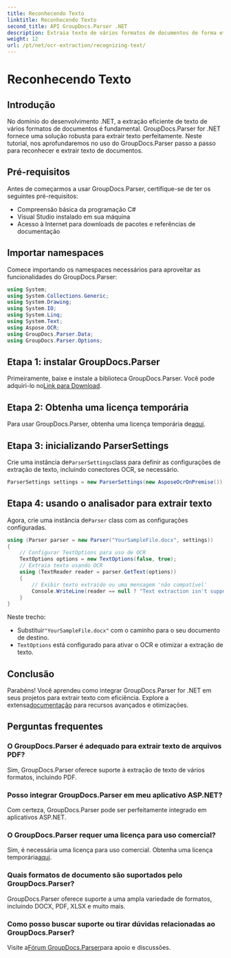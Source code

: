 ```yaml
---
title: Reconhecendo Texto
linktitle: Reconhecendo Texto
second_title: API GroupDocs.Parser .NET
description: Extraia texto de vários formatos de documentos de forma eficiente com GroupDocs.Parser for .NET. Fácil integração e poderosos recursos de OCR.
weight: 12
url: /pt/net/ocr-extraction/recognizing-text/
---
```


# Reconhecendo Texto

## Introdução
No domínio do desenvolvimento .NET, a extração eficiente de texto de vários formatos de documentos é fundamental. GroupDocs.Parser for .NET fornece uma solução robusta para extrair texto perfeitamente. Neste tutorial, nos aprofundaremos no uso do GroupDocs.Parser passo a passo para reconhecer e extrair texto de documentos.
## Pré-requisitos
Antes de começarmos a usar GroupDocs.Parser, certifique-se de ter os seguintes pré-requisitos:
- Compreensão básica da programação C#
- Visual Studio instalado em sua máquina
- Acesso à Internet para downloads de pacotes e referências de documentação

## Importar namespaces
Comece importando os namespaces necessários para aproveitar as funcionalidades do GroupDocs.Parser:
```csharp
using System;
using System.Collections.Generic;
using System.Drawing;
using System.IO;
using System.Linq;
using System.Text;
using Aspose.OCR;
using GroupDocs.Parser.Data;
using GroupDocs.Parser.Options;
```
## Etapa 1: instalar GroupDocs.Parser
 Primeiramente, baixe e instale a biblioteca GroupDocs.Parser. Você pode adquiri-lo no[Link para Download](https://releases.groupdocs.com/parser/net/).
## Etapa 2: Obtenha uma licença temporária
 Para usar GroupDocs.Parser, obtenha uma licença temporária de[aqui](https://purchase.groupdocs.com/temporary-license/).
## Etapa 3: inicializando ParserSettings
 Crie uma instância de`ParserSettings`class para definir as configurações de extração de texto, incluindo conectores OCR, se necessário.
```csharp
ParserSettings settings = new ParserSettings(new AsposeOcrOnPremise());
```
## Etapa 4: usando o analisador para extrair texto
 Agora, crie uma instância de`Parser` class com as configurações configuradas.
```csharp
using (Parser parser = new Parser("YourSampleFile.docx", settings))
{
    // Configurar TextOptions para uso de OCR
    TextOptions options = new TextOptions(false, true);
    // Extraia texto usando OCR
    using (TextReader reader = parser.GetText(options))
    {
        // Exibir texto extraído ou uma mensagem 'não compatível'
        Console.WriteLine(reader == null ? "Text extraction isn't supported" : reader.ReadToEnd());
    }
}
```
Neste trecho:
-  Substituir`"YourSampleFile.docx"` com o caminho para o seu documento de destino.
- `TextOptions` está configurado para ativar o OCR e otimizar a extração de texto.

## Conclusão
 Parabéns! Você aprendeu como integrar GroupDocs.Parser for .NET em seus projetos para extrair texto com eficiência. Explore a extensa[documentação](https://tutorials.groupdocs.com/parser/net/) para recursos avançados e otimizações.

## Perguntas frequentes
### O GroupDocs.Parser é adequado para extrair texto de arquivos PDF?
Sim, GroupDocs.Parser oferece suporte à extração de texto de vários formatos, incluindo PDF.
### Posso integrar GroupDocs.Parser em meu aplicativo ASP.NET?
Com certeza, GroupDocs.Parser pode ser perfeitamente integrado em aplicativos ASP.NET.
### O GroupDocs.Parser requer uma licença para uso comercial?
Sim, é necessária uma licença para uso comercial. Obtenha uma licença temporária[aqui](https://purchase.groupdocs.com/temporary-license/).
### Quais formatos de documento são suportados pelo GroupDocs.Parser?
GroupDocs.Parser oferece suporte a uma ampla variedade de formatos, incluindo DOCX, PDF, XLSX e muito mais.
### Como posso buscar suporte ou tirar dúvidas relacionadas ao GroupDocs.Parser?
 Visite a[Fórum GroupDocs.Parser](https://forum.groupdocs.com/c/parser/17)para apoio e discussões.